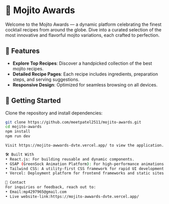 # 🍹 Mojito Awards

Welcome to the Mojito Awards — a dynamic platform celebrating the finest cocktail recipes from around the globe. Dive into a curated selection of the most innovative and flavorful mojito variations, each crafted to perfection.

## 🌟 Features

- **Explore Top Recipes**: Discover a handpicked collection of the best mojito recipes.
- **Detailed Recipe Pages**: Each recipe includes ingredients, preparation steps, and serving suggestions.
- **Responsive Design**: Optimized for seamless browsing on all devices.

## 🚀 Getting Started

Clone the repository and install dependencies:

```bash
git clone https://github.com/meetpatel2511/mojito-awards.git
cd mojito-awards
npm install
npm run dev

Visit https://mojito-awwards-dvte.vercel.app/ to view the application.

🛠 Built With
• React.js: For building reusable and dynamic components.
• GSAP (GreenSock Animation Platform): For high-performance animations.
• Tailwind CSS: A utility-first CSS framework for rapid UI development.
• Vercel: Deployment platform for frontend frameworks and static sites.

📧 Contact
For inquiries or feedback, reach out to:
• Email:mp4297965@gmail.com
• Live website-link:https://mojito-awwards-dvte.vercel.app/

